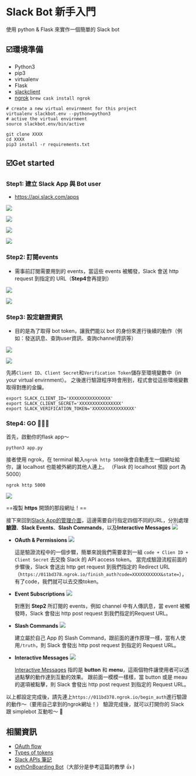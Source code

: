 # Slack Bot 新手入門
使用 python & Flask 來實作一個簡單的 Slack bot


## :ballot_box_with_check:環境準備
* Python3
* pip3
* virtualenv
* Flask
* [slackclient](https://github.com/slackapi/python-slackclient)
* [ngrok](https://tenten.co/blog/how-to-use-ngrok-to-connect-your-localhost/) `brew cask install ngrok`
```shell=zsh
# create a new virtual envirnment for this project
virtualenv slackbot.env --python=python3
# active the virtual envirnment
source slackbot.env/bin/active
```
```shell=zsh
git clone XXXX
cd XXXX
pip3 install -r requirements.txt
```
## :ballot_box_with_check:Get started 
### Step1: 建立 Slack App 與 Bot user
* https://api.slack.com/apps

![](https://i.imgur.com/UaNfxjN.png)

![](https://i.imgur.com/MoTnd37.png)

![](https://i.imgur.com/9l2Nfzh.png)

![](https://i.imgur.com/GYyciOP.png)

### Step2: 訂閱events
* 需事前訂閱需要用到的 events，當這些 events 被觸發，Slack 會送 http request 到指定的 URL（**Step4**會再提到）

![](https://i.imgur.com/I4rDNNy.png)

![](https://i.imgur.com/6ZEpJLW.png)

### Step3: 設定驗證資訊
* 目的是為了取得 bot token，讓我們能以 bot 的身份來進行後續的動作（例如：發送訊息、查詢user資訊、查詢channel資訊等）

![](https://i.imgur.com/iLpJJmU.png)

![](https://i.imgur.com/p81DZyi.png)

先將`Client ID`、`Client Secret`和`Verification Token`儲存至環境變數中（in your virtual envirnment）。
之後進行驗證程序時會用到，程式會從這些環境變數取得對應的金鑰。
```shell=zsh
export SLACK_CLIENT_ID='XXXXXXXXXXXXXXXX'
export SLACK_CLIENT_SECRET='XXXXXXXXXXXXXXXX'
export SLACK_VERIFICATION_TOKEN='XXXXXXXXXXXXXXXX'
```

### Step4: GO :dash::dash::dash:
首先，啟動你的flask app～
```
python3 app.py
```
接者使用 ngrok，在 terminal 輸入``ngrok http 5000``後會自動產生一個網址給你，讓 localhost 也能被外網的其他人連上。
（Flask 的 localhost 預設 port 為5000）
```
ngrok http 5000
```
![](https://i.imgur.com/icrJtxG.png)

==複製 **https** 開頭的那段網址！==

接下來回到[Slack App的管理介面](https://api.slack.com/apps)，這邊需要自行指定四個不同的URL，分別處理**驗證**、**Slack Events**、**Slash Commands**，以及**Interactive Messages**
![](https://i.imgur.com/V2NBBYl.png)

* **OAuth & Permissions**
 ![](https://i.imgur.com/iGOy9IP.png)
 
     這是驗證流程中的一個步驟，簡單來說我們需要拿到一組 `code + Clien ID + Client Secret` 去交換 Slack 的 API access token。
當完成驗證流程前面的步驟後，Slack 會送出 http get request 到我們指定的 Redirect URL（`https://011bd378.ngrok.io/finish_auth?code=XXXXXXXXXXX&state=`），有了code，我們就可以去交換token。

* **Event Subscriptions**
 ![](https://i.imgur.com/7BunWIX.png)

    對應到 **Step2** 所訂閱的 events，例如 channel 中有人傳訊息，當 event 被觸發時，Slack 會發出 http post request 到我們指定的Request URL。
    
* **Slash Commands**
 ![](https://i.imgur.com/DLEjndj.png)

    建立屬於自己 App 的 Slash Command，跟前面的運作原理一樣，當有人使用`/truth`，則 Slack 會發出 http post request 到指定的 Request URL。

* **Interactive Messages**
 ![](https://i.imgur.com/Q0RxIhY.png)

    [Interactive Messages](https://api.slack.com/docs/message-buttons) 指的是 **button** 和 **menu**，這兩個物件讓使用者可以透過點擊的動作達到互動的效果。
    跟前面一模模一樣樣，當 button 或是 meau 的選項被點擊，則 Slack 會發出 http post request 到指定的 Request URL。

以上都設定完成後，請先連上`https://011bd378.ngrok.io/begin_auth`進行驗證的動作～（要用自己拿到的ngrok網址！）
驗證完成後，就可以打開你的 Slack 跟 simplebot 互動啦～ :tada: 

## 相關資訊
* [OAuth flow](https://api.slack.com/docs/oauth)
* [Types of tokens](https://api.slack.com/docs/token-types#legacy)
* [Slack APIs 筆記](https://hackmd.io/KYNgLAHCBGULQEMAMB2AZnMToBM4QGYFg4BGAThwGMIk1hyAmJUoA===)
* [pythOnBoarding Bot](https://github.com/slackapi/Slack-Python-Onboarding-Tutorial)（大部分是參考這篇的教學 :+1: )
